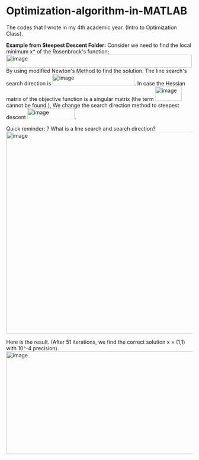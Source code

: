 # Optimization-algorithm-in-MATLAB

The codes that I wrote in my 4th academic year. (Intro to Optimization Class).

**Example from Steepest Descent Folder:**
Consider we need to find the local minimum x* of the Rosenbrock's function;
<img width="501" height="35" alt="image" src="https://github.com/user-attachments/assets/56bfdbf5-b61e-45cf-a713-eb77c0baaee8" />
By using modified Newton's Method to find the solution. The line search's search direction is <img width="221" height="31" alt="image" src="https://github.com/user-attachments/assets/92c7c7c5-6fe5-430e-8590-eb71143942fa" />. In case the Hessian matrix of the objective function is a singular matrix (the term <img width="72" height="39" alt="image" src="https://github.com/user-attachments/assets/3e583a1a-cdcf-4ce9-ab3b-878f6de2fca4" /> cannot be found.), We change the search direction method to steepest descent <img width="128" height="29" alt="image" src="https://github.com/user-attachments/assets/32f6c1b3-ca6d-4fc2-8157-937e549c583d" />.

Quick reminder: ? What is a line search and search direction?
<img width="1364" height="544" alt="image" src="https://github.com/user-attachments/assets/915c14e4-5729-407a-915e-2a292d48f94a" />

Here is the result. (After 51 iterations, we find the correct solution x = (1,1) with 10^-4 precision).
<img width="651" height="277" alt="image" src="https://github.com/user-attachments/assets/18cb2e33-c160-4d97-9786-9c192fbb5298" />

